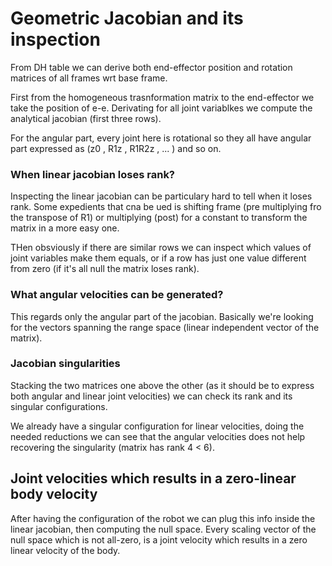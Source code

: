 # Geometric Jacobian and its inspection

From DH table we can derive both end-effector position and rotation matrices of all frames wrt base frame. 

First from the homogeneous trasnformation matrix to the end-effector we take the position of e-e. Derivating for all joint variablkes we compute the analytical jacobian (first three rows).

For the angular part, every joint here is rotational so they all have angular part expressed as (z0 , R1z , R1R2z , ... ) and so on.

### When linear jacobian loses rank?

Inspecting the linear jacobian can be particulary hard to tell when it loses rank. Some expedients that cna be ued is shifting frame (pre multiplying fro the transpose of R1) or multiplying (post) for a constant to transform the matrix in a more easy one. 

THen obsviously if there are similar rows we can inspect which values of joint variables make them equals, or if a row has just one value different from zero (if it's all null the matrix loses rank).

### What angular velocities can be generated?

This regards only the angular part of the jacobian. Basically we're looking for the vectors spanning the range space (linear independent vector of the matrix). 

### Jacobian singularities

Stacking the two matrices one above the other (as it should be to express both angular and linear joint velocities) we can check its rank and its singular configurations. 

We already have a singular configuration for linear velocities, doing the needed reductions we can see that the angular velocities does not help recovering the singularity (matrix has rank 4 < 6).

## Joint velocities which results in a zero-linear body velocity

After having the configuration of the robot we can plug this info inside the linear jacobian, then computing the null space. Every scaling vector of the null space which is not all-zero, is a joint velocity which results in a zero linear velocity of the body.


